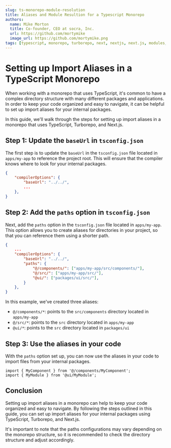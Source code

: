 ```yaml
---
slug: ts-monorepo-module-resolution
title: Aliases and Module Resultion for a Typescript Monorepo
authors:
  name: Mike Morton
  title: Co-founder, CEO at socra, Inc.
  url: https://github.com/mortymike
  image_url: https://github.com/mortymike.png
tags: [typescript, monorepo, turborepo, next, nextjs, next.js, modules, module-resolution]
---
```


# Setting up Import Aliases in a TypeScript Monorepo

When working with a monorepo that uses TypeScript, it's common to have a complex directory structure with many different packages and applications. In order to keep your code organized and easy to navigate, it can be helpful to set up import aliases for your internal packages.

In this guide, we'll walk through the steps for setting up import aliases in a monorepo that uses TypeScript, Turborepo, and Next.js.

## Step 1: Update the `baseUrl` in `tsconfig.json`

The first step is to update the `baseUrl` in the `tsconfig.json` file located in `apps/my-app` to reference the project root. This will ensure that the compiler knows where to look for your internal packages.

```json
{
    "compilerOptions": {
        "baseUrl": "../../",
        ...
    },
}
```

## Step 2: Add the `paths` option in `tsconfig.json`

Next, add the `paths` option in the `tsconfig.json` file located in `apps/my-app`. This option allows you to create aliases for directories in your project, so that you can reference them using a shorter path.

```json
{
    ...
    "compilerOptions": {
        "baseUrl": "../../",
        "paths": {
            "@/components/": ["apps/my-app/src/components/"],
            "@/src/": ["apps/my-app/src/"],
            "@ui/": ["packages/ui/src/"],
        }
    },
}
```

In this example, we've created three aliases:
- `@/components/*`: points to the `src/components` directory located in `apps/my-app`
- `@/src/*`: points to the `src` directory located in `apps/my-app`
- `@ui/*`: points to the `src` directory located in `packages/ui`

## Step 3: Use the aliases in your code

With the `paths` option set up, you can now use the aliases in your code to import files from your internal packages.

```tsx
import { MyComponent } from '@/components/MyComponent';
import { MyModule } from '@ui/MyModule';
```

## Conclusion

Setting up import aliases in a monorepo can help to keep your code organized and easy to navigate. By following the steps outlined in this guide, you can set up import aliases for your internal packages using TypeScript, Turborepo, and Next.js.

It's important to note that the paths configurations may vary depending on the monorepo structure, so it is recommended to check the directory structure and adjust accordingly.